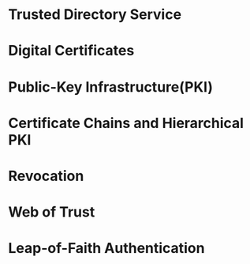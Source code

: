 


# Trusted Directory Service



# Digital Certificates



# Public-Key Infrastructure(PKI)



# Certificate Chains and Hierarchical PKI



# Revocation



# Web of Trust




# Leap-of-Faith Authentication
